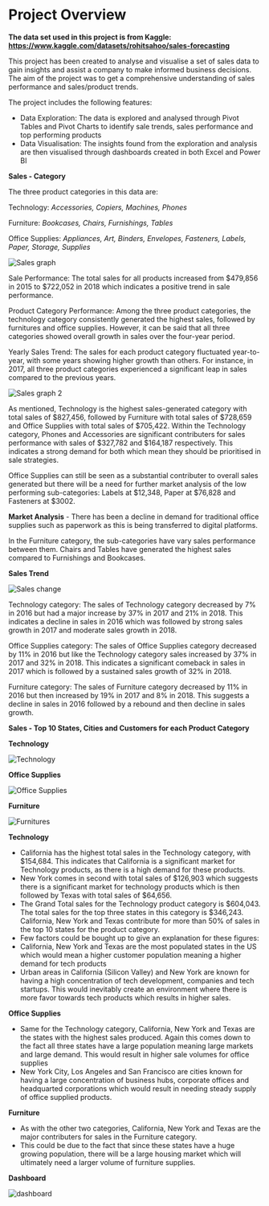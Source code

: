 # Project Overview
**The data set used in this project is from Kaggle: https://www.kaggle.com/datasets/rohitsahoo/sales-forecasting**

This project has been created to analyse and visualise a set of sales data to gain insights and assist a company to make informed business decisions. The aim of the project was to get a comprehensive understanding of sales performance and sales/product trends.

The project includes the following features:

- Data Exploration: The data is explored and analysed through Pivot Tables and Pivot Charts to identify sale trends, sales performance and top performing products
- Data Visualisation: The insights found from the exploration and analysis are then visualised through dashboards created in both Excel and Power BI

**Sales - Category**

The three product categories in this data are:

Technology: *Accessories, Copiers, Machines, Phones*

Furniture: *Bookcases, Chairs, Furnishings, Tables*

Office Supplies: *Appliances, Art, Binders, Envelopes, Fasteners, Labels, Paper, Storage, Supplies*

![Sales graph](https://user-images.githubusercontent.com/129470579/231314079-7d209385-f675-41b7-97c2-acb5cff91924.png)

Sale Performance: The total sales for all products increased from $479,856 in 2015 to $722,052 in 2018 which indicates a positive trend in sale performance. 

Product Category Performance: Among the three product categories, the technology category consistently generated the highest sales, followed by furnitures and office supplies. However, it can be said that all three categories showed overall growth in sales over the four-year period.

Yearly Sales Trend: The sales for each product category fluctuated year-to-year, with some years showing higher growth than others. For instance, in 2017, all three product categories experienced a significant leap in sales compared to the previous years.

![Sales graph 2](https://user-images.githubusercontent.com/129470579/231314896-1dca6792-9fbf-41ad-97d0-92071f4ebd32.png)

As mentioned, Technology is the highest sales-generated category with total sales of $827,456, followed by Furniture with total sales of $728,659 and Office Supplies with total sales of $705,422. Within the Technology category, Phones and Accessories are significant contributers for sales performance with sales of $327,782 and $164,187 respectively. This indicates a strong demand for both which mean they should be prioritised in sale strategies.

Office Supplies can still be seen as a substantial contributer to overall sales generated but there will be a need for further market analysis of the low performing sub-categories: Labels at $12,348, Paper at $76,828 and Fasteners at $3002. 

**Market Analysis** - There has been a decline in demand for traditional office supplies such as paperwork as this is being transferred to digital platforms.

In the Furniture category, the sub-categories have vary sales performance between them. Chairs and Tables have generated the highest sales compared to Furnishings and Bookcases. 

**Sales Trend**

![Sales change](https://user-images.githubusercontent.com/129470579/231318491-156bc23a-8489-4c07-b825-1dc2427206b7.png)

Technology category: The sales of Technology category decreased by 7% in 2016 but had a major increase by 37% in 2017 and 21% in 2018. This indicates a decline in sales in 2016 which was  followed by strong sales growth in 2017 and moderate sales growth in 2018.

Office Supplies category: The sales of Office Supplies category decreased by 11% in 2016 but like the Technology category sales increased by 37% in 2017 and 32% in 2018. This indicates a significant comeback in sales in 2017 which is followed by a sustained sales growth of 32% in 2018.

Furniture category: The sales of Furniture category decreased by 11% in 2016 but then increased by 19% in 2017 and 8% in 2018. This suggests a decline in sales in 2016 followed by a rebound and then decline in sales growth.

**Sales - Top 10 States, Cities and Customers for each Product Category**

**Technology**

![Technology](https://user-images.githubusercontent.com/129470579/231320818-0fed5b4a-9c79-415b-a277-c377cfb0c3df.png)

**Office Supplies**

![Office Supplies](https://user-images.githubusercontent.com/129470579/231321360-b668655b-2b9a-4232-bad7-2ccce4f2270d.png)

**Furniture**

![Furnitures](https://user-images.githubusercontent.com/129470579/231321473-6b258fa5-7d66-48cb-9b1f-782144681337.png)

**Technology**

- California has the highest total sales in the Technology category, with $154,684. This indicates that California is a significant market for Technology products, as there is a high demand for these products.
- New York comes in second with total sales of $126,903 which suggests there is a significant market for technology products which is then followed by Texas with total sales of $64,656.
- The Grand Total sales for the Technology product category is $604,043. The total sales for the top three states in this category is $346,243. California, New York and Texas contribute for more than 50% of sales in the top 10 states for the product category.
- Few factors could be bought up to give an explanation for these figures:
- California, New York and Texas are the most populated states in the US which would mean a higher customer population meaning a higher demand for tech products
- Urban areas in California (Silicon Valley) and New York are known for having a high concentration of tech development, companies and tech startups. This would inevitably create an environment where there is more favor towards tech products which results in higher sales.

**Office Supplies**

- Same for the Technology category, California, New York and Texas are the states with the highest sales produced. Again this comes down to the fact all three states have a large population meaning large markets and large demand. This would result in higher sale volumes for office supplies
- New York City, Los Angeles and San Francisco are cities known for having a large concentration of business hubs, corporate offices and headquarted corporations which would result in needing steady supply of office supplied products.

**Furniture**

- As with the other two categories, California, New York and Texas are the major contributers for sales in the Furniture category.
- This could be due to the fact that since these states have a huge growing population, there will be a large housing market which will ultimately need a larger volume of furniture supplies.

**Dashboard**

![dashboard](https://user-images.githubusercontent.com/129470579/231541824-c9495cfb-0508-477b-bd95-1c75c39c91e4.png)
